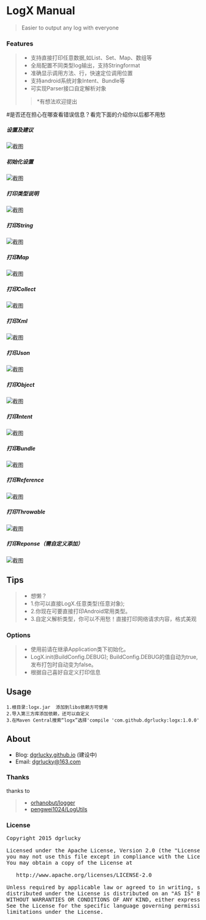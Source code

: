 #  LogX Manual #
>Easier to output any log with everyone

### Features
>* 支持直接打印任意数据,如List、Set、Map、数组等
>* 全局配置不同类型log输出，支持Stringformat
>* 准确显示调用方法、行，快速定位调用位置
>* 支持android系统对象Intent、Bundle等
>* 可实现Parser接口自定解析对象
>>*有想法欢迎提出


#是否还在担心在哪查看错误信息？看完下面的介绍你以后都不用愁

##### 设置及建议
![截图](screenshots/setting_pre.png)
##### 初始化设置
![截图](screenshots/setting.png)
##### 打印类型说明
![截图](screenshots/main.png)
##### 打印String
![截图](screenshots/string.png)
##### 打印Map
![截图](screenshots/map.png)
##### 打印Collect
![截图](screenshots/collect.png)
##### 打印Xml
![截图](screenshots/xml.png)
##### 打印Json
![截图](screenshots/json.png)
##### 打印Object
![截图](screenshots/object.png)
##### 打印Intent
![截图](screenshots/intent.png)
##### 打印Bundle
![截图](screenshots/bundle.png)
##### 打印Reference
![截图](screenshots/reference.png)
##### 打印Throwable
![截图](screenshots/throwable.png)
##### 打印Reponse（需自定义添加）
![截图](screenshots/response.png)

## Tips
>* 想懒？
>* 1.你可以直接LogX.任意类型(任意对象);
>* 2.你现在可要直接打印Android常用类型。
>* 3.自定义解析类型，你可以不用愁！直接打印网络请求内容，格式美观


### Options
>* 使用前请在继承Application类下初始化。
>* LogX.init(BuildConfig.DEBUG);  BuildConfig.DEBUG的值自动为true,发布打包时自动变为false。
>* 根据自己喜好自定义打印信息

## Usage
```
1.根目录:logx.jar  添加到libs依赖方可使用
2.导入第三方库添加依赖，还可以自定义
3.在Maven Central搜索“logx”选择'compile 'com.github.dgrlucky:logx:1.0.0'
```

## About
* Blog: [dgrlucky.github.io](http://dgrlucky.github.io/) (建设中)
* Email: [dgrlucky@163.com](http://mail.qq.com/cgi-bin/qm_share?t=qm_mailme&email=dgrlucky@163.com)

### Thanks
thanks to 
>* [orhanobut/logger](https://github.com/orhanobut/logger)
>* [pengwei1024/LogUtils](https://github.com/pengwei1024/LogUtils)


### License
<pre>
Copyright 2015 dgrlucky

Licensed under the Apache License, Version 2.0 (the "License");
you may not use this file except in compliance with the License.
You may obtain a copy of the License at

   http://www.apache.org/licenses/LICENSE-2.0

Unless required by applicable law or agreed to in writing, software
distributed under the License is distributed on an "AS IS" BASIS,
WITHOUT WARRANTIES OR CONDITIONS OF ANY KIND, either express or implied.
See the License for the specific language governing permissions and
limitations under the License.
</pre>

